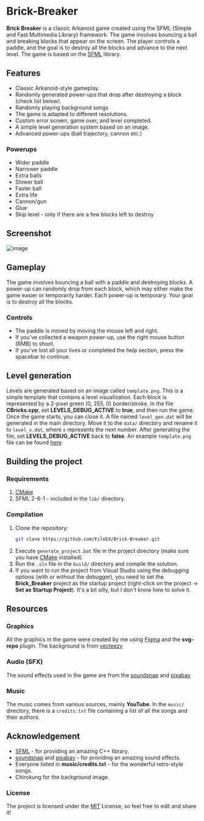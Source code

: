 # Brick-Breaker

**Brick Breaker** is a classic Arkanoid game created using the SFML (Simple and Fast Multimedia Library) framework. The game involves bouncing a ball and breaking blocks that appear on the screen. The player controls a paddle, and the goal is to destroy all the blocks and advance to the next level. The game is based on the [SFML](https://github.com/SFML/SFML) library.

## Features
- Classic Arkanoid-style gameplay.
- Randomly generated power-ups that drop after destroying a block (check list below).
- Randomly playing background songs
- The game is adapted to different resolutions.
- Custom error screen, game over, and level completed.
- A simple level generation system based on an image.
- Advanced power-ups (ball trajectory, cannon etc.)

### Powerups
- Wider paddle
- Narrower paddle
- Extra balls
- Slower ball
- Faster ball
- Extra life
- Cannon/gun
- Glue
- Skip level - only if there are a few blocks left to destroy

## Screenshot
![image](https://github.com/user-attachments/assets/722ceeda-4707-4d36-b0c2-d96fde60de5c)

## Gameplay
The game involves bouncing a ball with a paddle and destroying blocks. A power-up can randomly drop from each block, which may either make the game easier or temporarily harder. Each power-up is temporary. Your goal is to destroy all the blocks.

### Controls
- The paddle is moved by moving the mouse left and right.
- If you've collected a weapon power-up, use the right mouse button (RMB) to shoot.
- If you've lost all your lives or completed the help section, press the spacebar to continue.

## Level generation
Levels are generated based on an image called ``template.png``. This is a simple template that contains a level visualization. Each block is represented by a 2-pixel green (0, 255, 0) border/stroke. In the file **CBricks.cpp**, set **LEVELS_DEBUG_ACTIVE** to **true**, and then run the game. Once the game starts, you can close it. A file named ``level_gen.dat`` will be generated in the main directory. Move it to the ``data/`` directory and rename it to ``level_x.dat``, where ``x`` represents the next number. After generating the file, set **LEVELS_DEBUG_ACTIVE** back to **false**. An example ``template.png`` file can be found [here](https://github.com/FileEX/Brick-Breaker/blob/main/template.png).

## Building the project
### Requirements
1. [CMake](https://cmake.org/download/)
2. SFML 2-6-1 - included in the ``lib/`` directory.

### Compilation
1. Clone the repository:
   ```bash
   git clone https://github.com/FileEX/Brick-Breaker.git
2. Execute ``generate_project.bat`` file in the project directory (make sure you have [CMake](https://cmake.org/download/) installed).
3. Run the ``.sln`` file in the ``build/`` directory and compile the solution.
4. If you want to run the project from Visual Studio using the debugging options (with or without the debugger), you need to set the **Brick_Breaker** project as the startup project (right-click on the project -> **Set as Startup Project**). It's a bit silly, but I don't know how to solve it.

## Resources
### Graphics
All the graphics in the game were created by me using [Figma](https://www.figma.com) and the **svg-repo** plugin. The background is from [vecteezy](https://static.vecteezy.com/system/resources/previews/000/834/435/non_2x/beautiful-space-background-vector.jpg)

### Audio (SFX)
The sound effects used in the game are from the [soundsnap](https://www.soundsnap.com/) and [pixabay](https://pixabay.com/sound-effects/)

### Music
The music comes from various sources, mainly **YouTube**. In the ``music/`` directory, there is a ``credits.txt`` file containing a list of all the songs and their authors.

## Acknowledgement
- [SFML](https://github.com/SFML/SFML) - for providing an amazing C++ library.
- [soundsnap](https://www.soundsnap.com/) and [pixabay](https://pixabay.com/sound-effects/) - for providing an amazing sound effects.
- Everyone listed in **music/credits.txt** - for the wonderful retro-style songs.
- Chirokung for the background image.

### License
The project is licensed under the [MIT](https://opensource.org/license/mit) License, so feel free to edit and share it!
